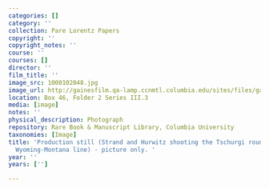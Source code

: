 ```yaml
---
categories: []
category: ''
collection: Pare Lorentz Papers
copyright: ''
copyright_notes: ''
course: ''
courses: []
director: ''
film_title: ''
image_src: 1000102048.jpg
image_url: http://gainesfilm.qa-lamp.ccnmtl.columbia.edu/sites/files/gainesfilm/images/1000102048.jpg
location: Box 46, Folder 2 Series III.3
media: [image]
notes: ''
physical_description: Photograph
repository: Rare Book & Manuscript Library, Columbia University
taxonomies: [Image]
title: 'Production still (Strand and Hurwitz shooting the Tschurgi roundup on the
  Wyoming-Montana line) - picture only. '
year: ''
years: ['']

---
```

